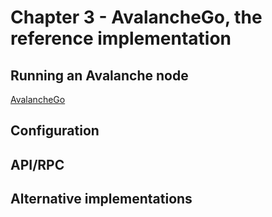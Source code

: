 # Chapter 3 - AvalancheGo, the reference implementation

## Running an Avalanche node

[AvalancheGo](https://github.com/ava-labs/avalanchego)

## Configuration

## API/RPC

## Alternative implementations
